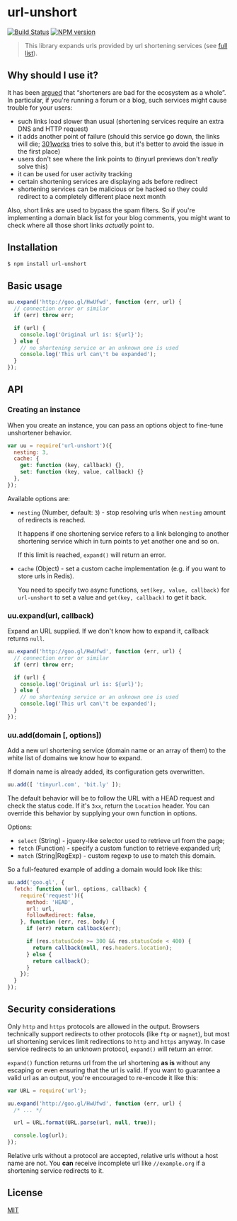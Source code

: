 # url-unshort

[![Build Status](https://img.shields.io/travis/nodeca/url-unshort/master.svg?style=flat)](https://travis-ci.org/nodeca/url-unshort)
[![NPM version](https://img.shields.io/npm/v/url-unshort.svg?style=flat)](https://www.npmjs.org/package/url-unshort)

> This library expands urls provided by url shortening services (see [full list](https://github.com/nodeca/url-unshort/blob/master/domains.yml)).

## Why should I use it?

It has been [argued](http://joshua.schachter.org/2009/04/on-url-shorteners) that “shorteners are bad for the ecosystem as a whole”. In particular, if you're running a forum or a blog, such services might cause trouble for your users:

 - such links load slower than usual (shortening services require an extra DNS and HTTP request)
 - it adds another point of failure (should this service go down, the links will die; [301works](https://archive.org/details/301works) tries to solve this, but it's better to avoid the issue in the first place)
 - users don't see where the link points to (tinyurl previews don't *really* solve this)
 - it can be used for user activity tracking
 - certain shortening services are displaying ads before redirect
 - shortening services can be malicious or be hacked so they could redirect to a completely different place next month

Also, short links are used to bypass the spam filters. So if you're implementing a domain black list for your blog comments, you might want to check where all those short links *actually* point to.

## Installation

```js
$ npm install url-unshort
```

## Basic usage

```js
uu.expand('http://goo.gl/HwUfwd', function (err, url) {
  // connection error or similar
  if (err) throw err;

  if (url) {
    console.log('Original url is: ${url}');
  } else {
    // no shortening service or an unknown one is used
    console.log('This url can\'t be expanded');
  }
});
```

## API

### Creating an instance

When you create an instance, you can pass an options object to fine-tune unshortener behavior.

```js
var uu = require('url-unshort')({
  nesting: 3,
  cache: {
    get: function (key, callback) {},
    set: function (key, value, callback) {}
  },
});
```

Available options are:

 - `nesting` (Number, default: `3`) - stop resolving urls when `nesting` amount of redirects is reached.

   It happens if one shortening service refers to a link belonging to another shortening service which in turn points to yet another one and so on.

   If this limit is reached, `expand()` will return an error.

 - `cache` (Object) - set a custom cache implementation (e.g. if you want to store urls in Redis).

   You need to specify two async functions, `set(key, value, callback)` for `url-unshort` to set a value and `get(key, callback)` to get it back.

### uu.expand(url, callback)

Expand an URL supplied. If we don't know how to expand it, callback returns `null`.

```js
uu.expand('http://goo.gl/HwUfwd', function (err, url) {
  // connection error or similar
  if (err) throw err;

  if (url) {
    console.log('Original url is: ${url}');
  } else {
    // no shortening service or an unknown one is used
    console.log('This url can\'t be expanded');
  }
});
```

### uu.add(domain [, options])

Add a new url shortening service (domain name or an array of them) to the white list of domains we know how to expand.

If domain name is already added, its configuration gets overwritten.

```js
uu.add([ 'tinyurl.com', 'bit.ly' ]);
```

The default behavior will be to follow the URL with a HEAD request and check the status code. If it's `3xx`, return the `Location` header. You can override this behavior by supplying your own function in options.

Options:

 - `select` (String)   - jquery-like selector used to retrieve url from the page;
 - `fetch`  (Function) - specify a custom function to retrieve expanded url;
 - `match`  (String|RegExp) - custom regexp to use to match this domain.

So a full-featured example of adding a domain would look like this:

```js
uu.add('goo.gl', {
  fetch: function (url, options, callback) {
    require('request')({
      method: 'HEAD',
      url: url,
      followRedirect: false,
    }, function (err, res, body) {
      if (err) return callback(err);

      if (res.statusCode >= 300 && res.statusCode < 400) {
        return callback(null, res.headers.location);
      } else {
        return callback();
      }
    });
  }
});
```

## Security considerations

Only `http` and `https` protocols are allowed in the output. Browsers technically support redirects to other protocols (like `ftp` or `magnet`), but most url shortening services limit redirections to `http` and `https` anyway. In case service redirects to an unknown protocol, `expand()` will return an error.

`expand()` function returns url from the url shortening **as is** without any escaping or even ensuring that the url is valid. If you want to guarantee a valid url as an output, you're encouraged to re-encode it like this:

```js
var URL = require('url');

uu.expand('http://goo.gl/HwUfwd', function (err, url) {
  /* ... */

  url = URL.format(URL.parse(url, null, true));

  console.log(url);
});
```

Relative urls without a protocol are accepted, relative urls without a host name are not. You **can** receive incomplete url like `//example.org` if a shortening service redirects to it.

## License

[MIT](https://raw.github.com/nodeca/url-unshort/master/LICENSE)
